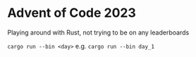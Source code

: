 # Advent of Code 2023

Playing around with Rust, not trying to be on any leaderboards

`cargo run --bin <day>` e.g. `cargo run --bin day_1`
